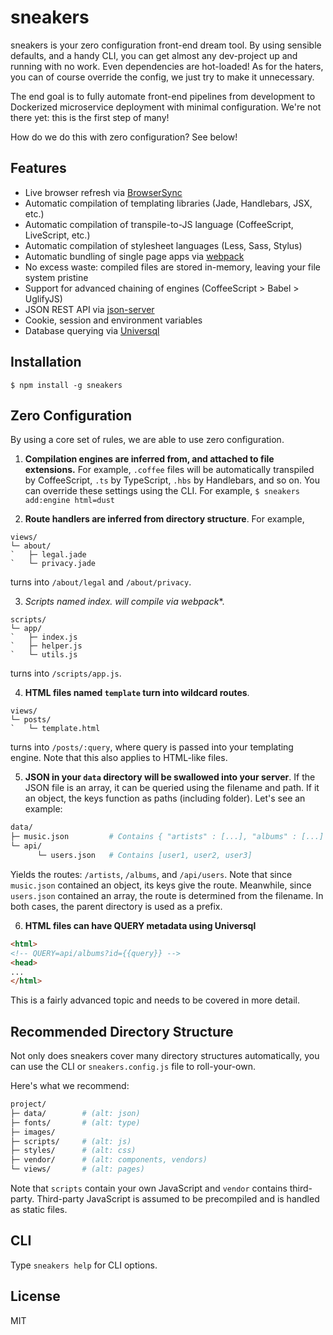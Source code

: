 # sneakers

sneakers is your zero configuration front-end dream tool. By using sensible
defaults, and a handy CLI, you can get almost any dev-project up and running
with no work. Even dependencies are hot-loaded! As for the haters, you can of
course override the config, we just try to make it unnecessary.

The end goal is to fully automate front-end pipelines from development to
Dockerized microservice deployment with minimal configuration. We're not there
yet: this is the first step of many!

How do we do this with zero configuration? See below!


## Features

* Live browser refresh via [BrowserSync](https://github.com/Browsersync/browser-sync)  
* Automatic compilation of templating libraries (Jade, Handlebars, JSX, etc.)  
* Automatic compilation of transpile-to-JS language (CoffeeScript, LiveScript, etc.)  
* Automatic compilation of stylesheet languages (Less, Sass, Stylus)  
* Automatic bundling of single page apps via [webpack](https://github.com/webpack/webpack)
* No excess waste: compiled files are stored in-memory, leaving your file system pristine
* Support for advanced chaining of engines (CoffeeScript > Babel > UglifyJS)  
* JSON REST API via [json-server](https://github.com/typicode/json-server)  
* Cookie, session and environment variables  
* Database querying via [Universql](https://github.com/brandoncarl/universql)  


## Installation

```
$ npm install -g sneakers
```

## Zero Configuration

By using a core set of rules, we are able to use zero configuration.  

1. **Compilation engines are inferred from, and attached to file extensions.**
For example, `.coffee` files will be automatically transpiled by CoffeeScript,
`.ts` by TypeScript, `.hbs` by Handlebars, and so on. You can override these
settings using the CLI. For example, `$ sneakers add:engine html=dust`

2. **Route handlers are inferred from directory structure**. For example,
```
views/
└─ about/
`   ├─ legal.jade
`   └─ privacy.jade
```
turns into `/about/legal` and `/about/privacy`.

3. **Scripts named index.* will compile via webpack**.
```
scripts/
└─ app/
`   ├─ index.js
`   ├─ helper.js
`   └─ utils.js
```
turns into `/scripts/app.js`.

4. **HTML files named `template` turn into wildcard routes**.
```
views/
└─ posts/
`   └─ template.html
```
turns into `/posts/:query`, where query is passed into your templating engine.
Note that this also applies to HTML-like files.

5. **JSON in your `data` directory will be swallowed into your server**.
If the JSON file is an array, it can be queried using the filename and path.
If it an object, the keys function as paths (including folder). Let's see an example:
```bash
data/
├─ music.json         # Contains { "artists" : [...], "albums" : [...] }
└─ api/
      └─ users.json   # Contains [user1, user2, user3]
```
Yields the routes: `/artists`, `/albums`, and `/api/users`. Note that since
`music.json` contained an object, its keys give the route. Meanwhile, since
`users.json` contained an array, the route is determined from the filename. In
both cases, the parent directory is used as a prefix.

6. **HTML files can have QUERY metadata using Universql**
```html
<html>
<!-- QUERY=api/albums?id={{query}} -->
<head>
...
</html>
```
This is a fairly advanced topic and needs to be covered in more detail.

## Recommended Directory Structure

Not only does sneakers cover many directory structures automatically, you can
use the CLI or `sneakers.config.js` file to roll-your-own.

Here's what we recommend:

```bash
project/
├─ data/        # (alt: json)
├─ fonts/       # (alt: type)
├─ images/
├─ scripts/     # (alt: js)
├─ styles/      # (alt: css)
├─ vendor/      # (alt: components, vendors)
└─ views/       # (alt: pages)

```
Note that `scripts` contain your own JavaScript and `vendor` contains third-party.
Third-party JavaScript is assumed to be precompiled and is handled as static files.


## CLI

Type `sneakers help` for CLI options.


## License
MIT
